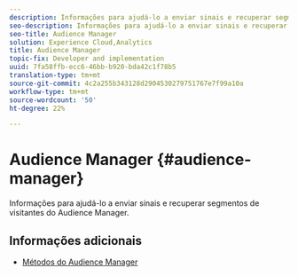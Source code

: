```yaml
---
description: Informações para ajudá-lo a enviar sinais e recuperar segmentos de visitantes do Audience Manager.
seo-description: Informações para ajudá-lo a enviar sinais e recuperar segmentos de visitantes do Audience Manager.
seo-title: Audience Manager
solution: Experience Cloud,Analytics
title: Audience Manager
topic-fix: Developer and implementation
uuid: 7fa58ffb-ecc6-46bb-b920-bda42c1f78b5
translation-type: tm+mt
source-git-commit: 4c2a255b343128d2904530279751767e7f99a10a
workflow-type: tm+mt
source-wordcount: '50'
ht-degree: 22%

---
```



# Audience Manager {#audience-manager}

Informações para ajudá-lo a enviar sinais e recuperar segmentos de visitantes do Audience Manager.

## Informações adicionais 

+ [Métodos do Audience Manager](/help/universal-windows/audiencemgmt/audience-manager-methods.md)